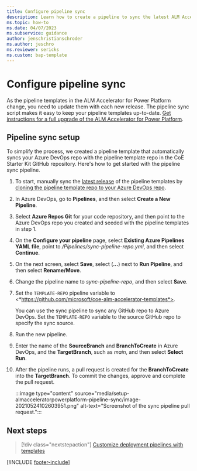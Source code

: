 ```yaml
---
title: Configure pipeline sync
description: Learn how to create a pipeline to sync the latest ALM Accelerator for Power Platform pipeline templates to your Azure DevOps repository.
ms.topic: how-to
ms.date: 04/07/2023
ms.subservice: guidance
author: jenschristianschroder
ms.author: jeschro
ms.reviewer: sericks
ms.custom: bap-template
---
```


# Configure pipeline sync

As the pipeline templates in the ALM Accelerator for Power Platform change, you need to update them with each new release. The pipeline sync script makes it easy to keep your pipeline templates up-to-date. [Get instructions for a full upgrade of the ALM Accelerator for Power Platform](/power-platform/guidance/coe/setup-almacceleratorpowerplatform-upgrade-config).

## Pipeline sync setup

To simplify the process, we created a pipeline template that automatically syncs your Azure DevOps repo with the pipeline template repo in the CoE Starter Kit GitHub repository. Here's how to get started with the pipeline sync pipeline.

1. To start, manually sync the [latest release](https://github.com/microsoft/coe-alm-accelerator-templates/releases) of the pipeline templates by [cloning the pipeline template repo to your Azure DevOps repo](setup-components-manually.md#clone-the-yaml-pipelines-from-github-to-your-devops-instance).

1. In Azure DevOps, go to **Pipelines**, and then select **Create a New Pipeline**.

1. Select **Azure Repos Git** for your code repository, and then point to the Azure DevOps repo you created and seeded with the pipeline templates in step 1.

1. On the **Configure your pipeline** page, select **Existing Azure Pipelines YAML file**, point to */Pipelines/sync-pipeline-repo.yml*, and then select **Continue**.

1. On the next screen, select **Save**, select (**&hellip;**) next to **Run Pipeline**, and then select **Rename/Move**.

1. Change the pipeline name to *sync-pipeline-repo*, and then select **Save**.

1. Set the `TEMPLATE-REPO` pipeline variable to <*https://github.com/microsoft/coe-alm-accelerator-templates*>.

   You can use the sync pipeline to sync any GitHub repo to Azure DevOps. Set the `TEMPLATE-REPO` variable to the source GitHub repo to specify the sync source.

1. Run the new pipeline.

1. Enter the name of the **SourceBranch** and **BranchToCreate** in Azure DevOps, and the **TargetBranch**, such as *main*, and then select **Select Run**.

1. After the pipeline runs, a pull request is created for the **BranchToCreate** into the **TargetBranch**. To commit the changes, approve and complete the pull request.

    :::image type="content" source="media/setup-almacceleratorpowerplatform-pipeline-sync/image-20210524102603951.png" alt-text="Screenshot of the sync pipeline pull request.":::<!-- EDITOR'S NOTE: Please crop, highlight, and rename the screenshot IAW our [screenshot guidelines](/bacx/screenshots-for-bap?branch=main) -->

## Next steps

> [!div class="nextstepaction"]
> [Customize deployment pipelines with templates](./customize-deployment-pipelines.md)

[!INCLUDE [footer-include](../../includes/footer-banner.md)]

